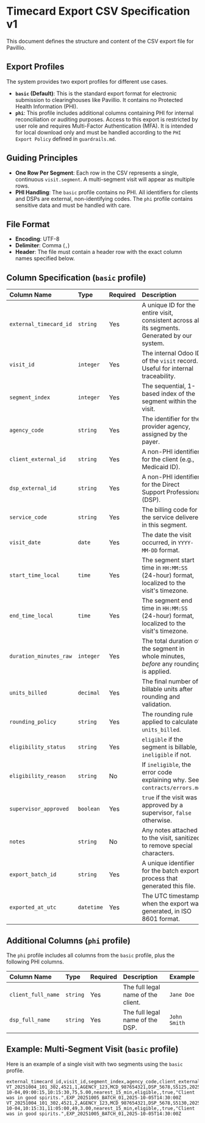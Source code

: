 # Timecard Export CSV Specification v1

This document defines the structure and content of the CSV export file for Pavillio.

## Export Profiles

The system provides two export profiles for different use cases.

-   **`basic` (Default)**: This is the standard export format for electronic submission to clearinghouses like Pavillio. It contains no Protected Health Information (PHI).
-   **`phi`**: This profile includes additional columns containing PHI for internal reconciliation or auditing purposes. Access to this export is restricted by user role and requires Multi-Factor Authentication (MFA). It is intended for local download only and must be handled according to the `PHI Export Policy` defined in `guardrails.md`.

## Guiding Principles

-   **One Row Per Segment**: Each row in the CSV represents a single, continuous `visit.segment`. A multi-segment visit will appear as multiple rows.
-   **PHI Handling**: The `basic` profile contains no PHI. All identifiers for clients and DSPs are external, non-identifying codes. The `phi` profile contains sensitive data and must be handled with care.

## File Format

-   **Encoding**: UTF-8
-   **Delimiter**: Comma (`,`)
-   **Header**: The file must contain a header row with the exact column names specified below.

## Column Specification (`basic` profile)

| Column Name              | Type      | Required | Description                                                                                             | Example                               |
| :----------------------- | :-------- | :------- | :------------------------------------------------------------------------------------------------------ | :------------------------------------ |
| `external_timecard_id`   | `string`  | Yes      | A unique ID for the entire visit, consistent across all its segments. Generated by our system.            | `VT_20251004_101_302`                 |
| `visit_id`               | `integer` | Yes      | The internal Odoo ID of the `visit` record. Useful for internal traceability.                             | `4521`                                |
| `segment_index`          | `integer` | Yes      | The sequential, 1-based index of the segment within the visit.                                          | `1`                                   |
| `agency_code`            | `string`  | Yes      | The identifier for the provider agency, assigned by the payer.                                          | `AGENCY_123`                          |
| `client_external_id`     | `string`  | Yes      | A non-PHI identifier for the client (e.g., Medicaid ID).                                                | `MCD_987654321`                       |
| `dsp_external_id`        | `string`  | Yes      | A non-PHI identifier for the Direct Support Professional (DSP).                                         | `DSP_5678`                            |
| `service_code`           | `string`  | Yes      | The billing code for the service delivered in this segment.                                             | `S5125`                               |
| `visit_date`             | `date`    | Yes      | The date the visit occurred, in `YYYY-MM-DD` format.                                                      | `2025-10-04`                          |
| `start_time_local`       | `time`    | Yes      | The segment start time in `HH:MM:SS` (24-hour) format, localized to the visit's timezone.               | `09:00:15`                            |
| `end_time_local`         | `time`    | Yes      | The segment end time in `HH:MM:SS` (24-hour) format, localized to the visit's timezone.                 | `10:15:30`                            |
| `duration_minutes_raw`   | `integer` | Yes      | The total duration of the segment in whole minutes, *before* any rounding is applied.                   | `75`                                  |
| `units_billed`           | `decimal` | Yes      | The final number of billable units after rounding and validation.                                       | `5.00`                                |
| `rounding_policy`        | `string`  | Yes      | The rounding rule applied to calculate `units_billed`.                                                  | `nearest_15_min`                      |
| `eligibility_status`     | `string`  | Yes      | `eligible` if the segment is billable, `ineligible` if not.                                             | `eligible`                            |
| `eligibility_reason`     | `string`  | No       | If `ineligible`, the error code explaining why. See `contracts/errors.md`.                              | `EVV_NO_UNITS_AVAILABLE`              |
| `supervisor_approved`    | `boolean` | Yes      | `true` if the visit was approved by a supervisor, `false` otherwise.                                      | `true`                                |
| `notes`                  | `string`  | No       | Any notes attached to the visit, sanitized to remove special characters.                                | `Client was in good spirits.`         |
| `export_batch_id`        | `string`  | Yes      | A unique identifier for the batch export process that generated this file.                              | `EXP_20251005_BATCH_01`               |
| `exported_at_utc`        | `datetime`| Yes      | The UTC timestamp when the export was generated, in ISO 8601 format.                                    | `2025-10-05T14:30:00Z`                |

## Additional Columns (`phi` profile)

The `phi` profile includes all columns from the `basic` profile, plus the following PHI columns.

| Column Name      | Type     | Required | Description                               | Example           |
| :--------------- | :------- | :------- | :---------------------------------------- | :---------------- |
| `client_full_name` | `string` | Yes      | The full legal name of the client.        | `Jane Doe`        |
| `dsp_full_name`  | `string` | Yes      | The full legal name of the DSP.           | `John Smith`      |

## Example: Multi-Segment Visit (`basic` profile)

Here is an example of a single visit with two segments using the `basic` profile.

```csv
external_timecard_id,visit_id,segment_index,agency_code,client_external_id,dsp_external_id,service_code,visit_date,start_time_local,end_time_local,duration_minutes_raw,units_billed,rounding_policy,eligibility_status,eligibility_reason,supervisor_approved,notes,export_batch_id,exported_at_utc
VT_20251004_101_302,4521,1,AGENCY_123,MCD_987654321,DSP_5678,S5125,2025-10-04,09:00:15,10:15:30,75,5.00,nearest_15_min,eligible,,true,"Client was in good spirits.",EXP_20251005_BATCH_01,2025-10-05T14:30:00Z
VT_20251004_101_302,4521,2,AGENCY_123,MCD_987654321,DSP_5678,S5130,2025-10-04,10:15:31,11:05:00,49,3.00,nearest_15_min,eligible,,true,"Client was in good spirits.",EXP_20251005_BATCH_01,2025-10-05T14:30:00Z
```
